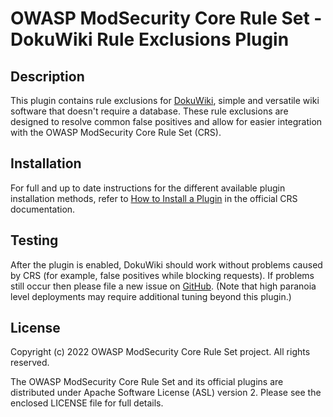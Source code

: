 # OWASP ModSecurity Core Rule Set - DokuWiki Rule Exclusions Plugin

## Description

This plugin contains rule exclusions for [DokuWiki](https://www.dokuwiki.org), simple and versatile wiki software that doesn't require a database. These rule exclusions are designed to resolve common false positives and allow for easier integration with the OWASP ModSecurity Core Rule Set (CRS).

## Installation

For full and up to date instructions for the different available plugin installation methods, refer to [How to Install a Plugin](https://coreruleset.org/docs/configuring/plugins/#how-to-install-a-plugin) in the official CRS documentation.

## Testing

After the plugin is enabled, DokuWiki should work without problems caused by CRS (for example, false positives while blocking requests). If problems still occur then please file a new issue on [GitHub](https://github.com/coreruleset/dokuwiki-rule-exclusions-plugin). (Note that high paranoia level deployments may require additional tuning beyond this plugin.)

## License

Copyright (c) 2022 OWASP ModSecurity Core Rule Set project. All rights reserved.

The OWASP ModSecurity Core Rule Set and its official plugins are distributed under Apache Software License (ASL) version 2. Please see the enclosed LICENSE file for full details.
